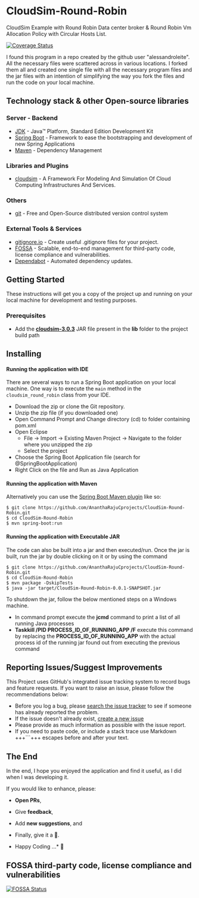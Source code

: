 # CloudSim-Round-Robin
CloudSim Example with Round Robin Data center broker &amp; Round Robin Vm Allocation Policy with Circular Hosts List.

<a href='https://coveralls.io/r/AnanthaRajuC/CloudSim-Round-Robin'><img src='https://coveralls.io/repos/AnanthaRajuC/CloudSim-Round-Robin/badge.svg' alt='Coverage Status' /></a>

I found this program in a repo created by the github user "alessandroleite". All the necessary files were scattered across in various locations. I forked them all and created one single file with all the necessary program files and the jar files with an intention of simplifying the way you fork the files and run the code on your local machine.

## Technology stack & other Open-source libraries

### Server - Backend

* 	[JDK](http://www.oracle.com/technetwork/java/javase/downloads/jdk8-downloads-2133151.html) - Java™ Platform, Standard Edition Development Kit
* 	[Spring Boot](https://spring.io/projects/spring-boot) - Framework to ease the bootstrapping and development of new Spring Applications
* 	[Maven](https://maven.apache.org/) - Dependency Management

###  Libraries and Plugins

* 	[cloudsim](http://www.cloudbus.org/cloudsim/) - A Framework For Modeling And Simulation Of Cloud Computing Infrastructures And Services.

### Others 

* 	[git](https://git-scm.com/) - Free and Open-Source distributed version control system

### External Tools & Services

* 	[gitignore.io](https://www.toptal.com/developers/gitignore/api/java,eclipse,intellij) - Create useful .gitignore files for your project.
*	[FOSSA](https://fossa.com/) - Scalable, end-to-end management for third-party code, license compliance and vulnerabilities.
*	[Dependabot](https://dependabot.com/) - Automated dependency updates.

## Getting Started

These instructions will get you a copy of the project up and running on your local machine for development and testing purposes. 

### Prerequisites

*	Add the **[cloudsim-3.0.3](https://github.com/Cloudslab/cloudsim/releases/tag/cloudsim-3.0.3)** JAR file present in the **lib** folder to the project build path

## Installing

#### Running the application with IDE

There are several ways to run a Spring Boot application on your local machine. One way is to execute the `main` method in the `cloudsim_round_robin` class from your IDE.

* 	Download the zip or clone the Git repository.
* 	Unzip the zip file (if you downloaded one)
* 	Open Command Prompt and Change directory (cd) to folder containing pom.xml
* 	Open Eclipse
	* File -> Import -> Existing Maven Project -> Navigate to the folder where you unzipped the zip
	* Select the project
* 	Choose the Spring Boot Application file (search for @SpringBootApplication)
* 	Right Click on the file and Run as Java Application

#### Running the application with Maven

Alternatively you can use the [Spring Boot Maven plugin](https://docs.spring.io/spring-boot/docs/current/reference/html/build-tool-plugins-maven-plugin.html) like so:

```shell
$ git clone https://github.com/AnanthaRajuCprojects/CloudSim-Round-Robin.git
$ cd CloudSim-Round-Robin
$ mvn spring-boot:run
```

#### Running the application with Executable JAR

The code can also be built into a jar and then executed/run. Once the jar is built, run the jar by double clicking on it or by using the command 

```shell
$ git clone https://github.com/AnanthaRajuCprojects/CloudSim-Round-Robin.git
$ cd CloudSim-Round-Robin
$ mvn package -DskipTests
$ java -jar target/CloudSim-Round-Robin-0.0.1-SNAPSHOT.jar
```

To shutdown the jar, follow the below mentioned steps on a Windows machine.

*	In command prompt execute the **jcmd** command to print a list of all running Java processes
*	**Taskkill /PID PROCESS_ID_OF_RUNNING_APP /F** execute this command by replacing the **PROCESS_ID_OF_RUNNING_APP** with the actual process id of the running jar found out from executing the previous command

## Reporting Issues/Suggest Improvements

This Project uses GitHub's integrated issue tracking system to record bugs and feature requests. If you want to raise an issue, please follow the recommendations below:

* 	Before you log a bug, please [search the issue tracker](https://github.com/AnanthaRajuCprojects/CloudSim-Round-Robin/search?type=Issues) to see if someone has already reported the problem.
* 	If the issue doesn't already exist, [create a new issue](https://github.com/AnanthaRajuCprojects/CloudSim-Round-Robin/issues/new)
* 	Please provide as much information as possible with the issue report.
* 	If you need to paste code, or include a stack trace use Markdown +++```+++ escapes before and after your text.

## The End

In the end, I hope you enjoyed the application and find it useful, as I did when I was developing it.

If you would like to enhance, please: 

* 	**Open PRs**, 
* 	Give **feedback**, 
* 	Add **new suggestions**, and
*	Finally, give it a 🌟.

*	Happy Coding ...* 🙂

## FOSSA third-party code, license compliance and vulnerabilities

[![FOSSA Status](https://app.fossa.com/api/projects/git%2Bgithub.com%2FAnanthaRajuCprojects%2FCloudSim-Round-Robin.svg?type=large)](https://app.fossa.com/projects/git%2Bgithub.com%2FAnanthaRajuCprojects%2FCloudSim-Round-Robin?ref=badge_large)
